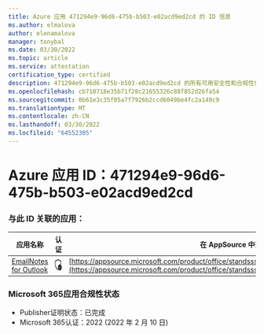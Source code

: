```yaml
---
title: Azure 应用 471294e9-96d6-475b-b503-e02acd9ed2cd 的 ID 信息
ms.author: elmalova
author: elenamalova
manager: tonybal
ms.date: 03/30/2022
ms.topic: article
ms.service: attestation
certification_type: certified
description: 471294e9-96d6-475b-b503-e02acd9ed2cd 的所有可用安全性和合规性信息。
ms.openlocfilehash: cb710718e35b71f28c21655326c88f852d26fa54
ms.sourcegitcommit: 0b61e3c35f05a7f7926b2ccd6049be4fc2a149c9
ms.translationtype: MT
ms.contentlocale: zh-CN
ms.lasthandoff: 03/30/2022
ms.locfileid: "64552305"
---
```

# <a name="azure-app-id-471294e9-96d6-475b-b503-e02acd9ed2cd"></a>Azure 应用 ID：471294e9-96d6-475b-b503-e02acd9ed2cd


### <a name="apps-associated-with-this-id"></a>与此 ID 关联的应用：
| **应用名称** | **认证** | **在 AppSource 中查看** |
|--------------|---------------|-----------------------|
| [EmailNotes for Outlook](../forward/standsssouthpacificltd1581455821226.emailnotes.md) | <img alt="Certified application badge" src="../media/certified-badge.png" height="25" width="25" /> | [https://appsource.microsoft.com/product/office/standsssouthpacificltd1581455821226.emailnotes](https://appsource.microsoft.com/product/office/standsssouthpacificltd1581455821226.emailnotes) |

### <a name="microsoft-365-app-compliance-status"></a>Microsoft 365应用合规性状态
- Publisher证明状态：已完成
- Microsoft 365认证：2022 (2022 年 2 月 10 日) 
